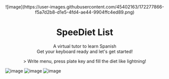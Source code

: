 <div align="center">
![image](https://user-images.githubusercontent.com/45402163/172277866-f5a7d2b8-d1e5-4fd4-ae44-9904ffc4ed89.png)
</div>

<h1 align="center">SpeeDiet List</h1>

<p align="center">
  A virtual tutor to learn Spanish
<br/>
  Get your keyboard ready and let's get started!
</p>

<div align="center">
> Write menu, press plate key and fill the diet like lightning!
</div>

![image](https://im5.ezgif.com/tmp/ezgif-5-5108fec1b9.gif)
![image](https://im5.ezgif.com/tmp/ezgif-5-3bb3c98142.gif)
![image](https://im5.ezgif.com/tmp/ezgif-5-0af1e47ae3.gif)

